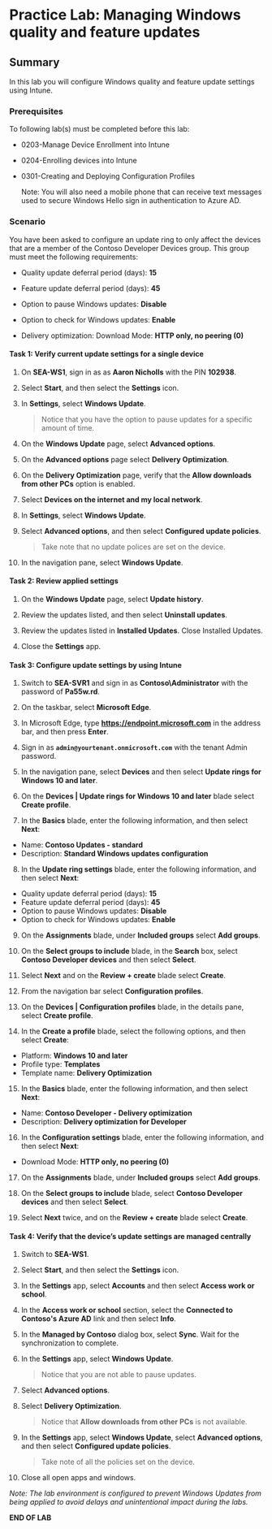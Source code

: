 # Practice Lab: Managing Windows quality and feature updates

## Summary

In this lab you will configure Windows quality and feature update settings using Intune.

### Prerequisites

To following lab(s) must be completed before this lab:

- 0203-Manage Device Enrollment into Intune

- 0204-Enrolling devices into Intune

- 0301-Creating and Deploying Configuration Profiles

  Note: You will also need a mobile phone that can receive text messages used to secure Windows Hello sign in authentication to Azure AD.

### Scenario

You have been asked to configure an update ring to only affect the devices that are a member of the Contoso Developer Devices group. This group must meet the following requirements:

- Quality update deferral period (days): **15**
- Feature update deferral period \(days\): **45**

- Option to pause Windows updates: **Disable**

- Option to check for Windows updates: **Enable**

- Delivery optimization: Download Mode: **HTTP only, no peering \(0\)**

#### Task 1: Verify current update settings for a single device

1. On **SEA-WS1**, sign in as as **Aaron Nicholls** with the PIN **102938**. 

2. Select **Start**, and then select the **Settings** icon.

3. In **Settings**, select **Windows Update**.

   > Notice that you have the option to pause updates for a specific amount of time.

4. On the **Windows Update** page, select **Advanced options**.

5. On the **Advanced options** page select **Delivery Optimization**.

6. On the **Delivery Optimization** page, verify that the **Allow downloads from other PCs** option is enabled.

7. Select **Devices on the internet and my local network**.

8. In **Settings**, select **Windows Update**.

9. Select **Advanced options**, and then select **Configured update policies**.

   > Take note that no update polices are set on the device.

10. In the navigation pane, select **Windows Update**.

#### Task 2: Review applied settings

1. On the **Windows Update** page, select **Update history**.

2. Review the updates listed, and then select **Uninstall updates**. 
    
3. Review the updates listed in **Installed Updates**. Close Installed Updates.

4. Close the **Settings** app.

#### Task 3: Configure update settings by using Intune

1. Switch to **SEA-SVR1** and sign in as **Contoso\Administrator** with the password of **Pa55w.rd**.

2. On the taskbar, select **Microsoft Edge**. 

3. In Microsoft Edge, type **https://endpoint.microsoft.com** in the address bar, and then press **Enter**.

4. Sign in as **`admin@yourtenant.onmicrosoft.com`** with the tenant Admin password.

5. In the navigation pane, select **Devices** and then select **Update rings for Windows 10 and later**.

6. On the **Devices | Update rings for Windows 10 and later** blade select **Create profile**.

7. In the **Basics** blade, enter the following information, and then select **Next**:

- Name: **Contoso Updates - standard**
- Description: **Standard Windows updates configuration** 

8. In the **Update ring settings** blade, enter the following information, and then select **Next**:

- Quality update deferral period (days): **15**
- Feature update deferral period \(days\): **45**
- Option to pause Windows updates: **Disable**
- Option to check for Windows updates: **Enable**

9. On the **Assignments** blade, under **Included groups** select **Add groups**. 

10. On the **Select groups to include** blade, in the **Search** box, select **Contoso Developer devices** and then select **Select**.

11. Select **Next** and on the **Review + create** blade select **Create**.

12. From the navigation bar select **Configuration profiles**.

13. On the **Devices | Configuration profiles** blade, in the details pane, select **Create profile**.

14. In the **Create a profile** blade, select the following options, and then select **Create**:

- Platform: **Windows 10 and later**
- Profile type: **Templates**
- Template name: **Delivery Optimization**

15. In the **Basics** blade, enter the following information, and then select **Next**:

- Name: **Contoso Developer - Delivery optimization**
- Description: **Delivery optimization for Developer**

16. In the **Configuration settings** blade, enter the following information, and then select **Next**:

- Download Mode: **HTTP only, no peering \(0\)**

17. On the **Assignments** blade, under **Included groups** select **Add groups**. 

18. On the **Select groups to include** blade, select **Contoso Developer devices** and then select **Select**.

19. Select **Next** twice, and on the **Review + create** blade select **Create**.

#### Task 4: Verify that the device’s update settings are managed centrally

1. Switch to **SEA-WS1**.

2. Select **Start**, and then select the **Settings** icon.

3. In the **Settings** app, select **Accounts** and then select **Access work or school**.

4. In the **Access work or school** section, select the **Connected to Contoso's Azure AD** link and then select **Info**.

5. In the **Managed by Contoso** dialog box, select **Sync**. Wait for the synchronization to complete. 

6. In the **Settings** app, select **Windows Update**.

   > Notice that you are not able to pause updates.

7. Select **Advanced options**. 

8. Select **Delivery Optimization**. 

   > Notice that **Allow downloads from other PCs** is not available.

9. In the **Settings** app, select **Windows Update**, select **Advanced options**, and then select **Configured update policies**.

   > Take note of all the policies set on the device.

10. Close all open apps and windows.

_Note: The lab environment is configured to prevent Windows Updates from being applied to avoid delays and unintentional impact during the labs._

**END OF LAB**

